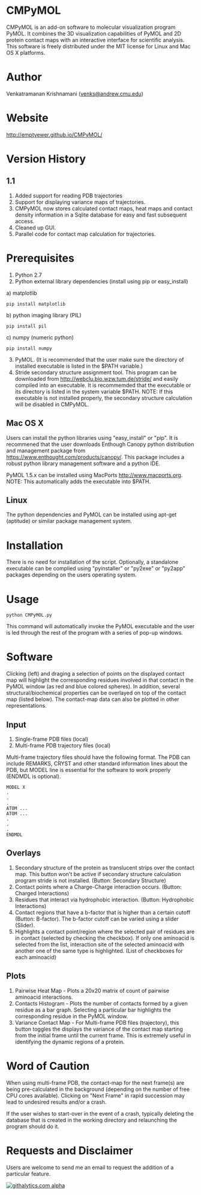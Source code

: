 CMPyMOL
=======
CMPyMOL is an add-on software to molecular visualization program PyMOL. It combines the 3D visualization capabilities of PyMOL and 2D protein contact maps with an interactive interface for scientific analysis. This software is freely distributed under the MIT license for Linux and Mac OS X platforms.

Author
======
Venkatramanan Krishnamani (venks@andrew.cmu.edu)

Website
======
http://emptyewer.github.io/CMPyMOL/

Version History
===============

1.1
---
1. Added support for reading PDB trajectories
2. Support for displaying variance maps of trajectories.
3. CMPyMOL now stores calculated contact maps, heat maps and contact density information in a Sqlite database for easy and fast subsequent access.
4. Cleaned up GUI.
5. Parallel code for contact map calculation for trajectories.


Prerequisites
=============
1. Python 2.7
2. Python external library dependencies (install using pip or easy_install)
 
 a) matplotlib
 ```Shell
 pip install matplotlib
 ```
 b) python imaging library (PIL)
  ```Shell
 pip install pil
 ```
 c) numpy (numeric python)
  ```Shell
 pip install numpy
 ```
3. PyMOL. (It is recommended that the user make sure the directory of installed executable is listed in the $PATH variable.)
4. Stride secondary structure assignment tool. This program can be downloaded from http://webclu.bio.wzw.tum.de/stride/ and easily compiled into an executable. It is recommemded that the executable or its directory is listed in the system variable $PATH. NOTE: If this executable is not installed properly, the secondary structure calculation will be disabled in CMPyMOL.

Mac OS X
--------
Users can install the python libraries using "easy_install" or "pip". It is recommened that the user downloads Enthough Canopy python distribution and management package from https://www.enthought.com/products/canopy/. This package includes a robust python library management software and a python IDE.

PyMOL 1.5.x can be installed using MacPorts http://www.macports.org. NOTE: This automatically adds the executable into $PATH.

Linux
-----
The python dependencies and PyMOL can be installed using apt-get (aptitude) or similar package management system.


Installation
============
There is no need for installation of the script. Optionally, a standalone executable can be complied using "pyinstaller" or "py2exe" or "py2app" packages depending on the users operating system.

Usage
=====
```Shell
python CMPyMOL.py
```

This command will automatically invoke the PyMOL executable and the user is led through the rest of the program with a series of pop-up windows.

Software
========
Clicking (left) and draging a selection of points on the displayed contact map will highlight the corresponding residues involved in that contact in the PyMOL window (as red and blue colored spheres). In addition, several structural/biochemical properties can be overlayed on top of the contact map (listed below). The contact-map data can also be plotted in other representations.

Input
------
1. Single-frame PDB files (local)
2. Multi-frame PDB trajectory files (local)

Multi-frame trajectory files should have the following format. The PDB can include REMARKS, CRYST and other standard information lines about the PDB, but MODEL line is essential for the software to work properly (ENDMDL is optional).

```Shell
MODEL X
.
.
.
ATOM ...
ATOM ...
.
.
.
ENDMDL
```

Overlays
--------
1. Secondary structure of the protein as translucent strips over the contact map. This button won't be active if secondary structure calculation program stride is not installed. (Button: Secondary Structure)
2. Contact points where a Charge-Charge interaction occurs. (Button: Charged Interactions)
3. Residues that interact via hydrophobic interaction. (Button: Hydrophobic Interactions)
4. Contact regions that have a b-factor that is higher than a certain cutoff (Button: B-factor). The b-factor cutoff can be varied using a slider (Slider).
5. Highlights a contact point/region where the selected pair of residues are in contact (selected by checking the checkbox). If only one aminoacid is selected from the list, interaction site of the selected aminoacid with another one of the same type is highlighted. (List of checkboxes for each aminoacid)

Plots
-----
1. Pairwise Heat Map - Plots a 20x20 matrix of count of pairwise aminoacid interactions.
2. Contacts Histogram - Plots the number of contacts formed by a given residue as a bar graph. Selecting a particular bar highlights the corresponding residue in the PyMOL window.
3. Variance Contact Map - For Multi-frame PDB files (trajectory), this button toggles the displays the variance of the contact map starting from the initial frame until the current frame. This is extremely useful in identifying the dynamic regions of a protein.

Word of Caution
===============
When using multi-frame PDB, the contact-map for the next frame(s) are being pre-calculated in the background (depending on the number of free CPU cores available). Clicking on "Next Frame" in rapid succession may lead to undesired results and/or a crash.

If the user wishes to start-over in the event of a crash, typically deleting the database that is created in the working directory and relaunching the program should do it.

Requests and Disclaimer
=======================
Users are welcome to send me an email to request the addition of a particular feature.

[![githalytics.com alpha](https://cruel-carlota.pagodabox.com/496c5edce682fd47dca759c644857cea "githalytics.com")](http://githalytics.com/emptyewer/CMPyMOL)
